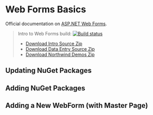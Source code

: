 # Web Forms Basics

Official documentation on [ASP.NET Web Forms](https://docs.microsoft.com/en-us/aspnet/web-forms/).

> Intro to Web Forms build: [![Build status](https://ci.appveyor.com/api/projects/status/8ihn6nj1m0t2ai0v/branch/CPSC-1517-A03?svg=true)](https://ci.appveyor.com/project/dgilleland/2018-jan-in-class/branch/CPSC-1517-A03)
>
> - [Download Intro Source Zip](https://ci.appveyor.com/api/buildjobs/6x8wbwd1ywwqrv47/artifacts/IntroToWebForms.zip)
> - [Download Data Entry Source Zip](https://ci.appveyor.com/api/buildjobs/59rm4tm7u2nrmjbo/artifacts/IntroToWebForms.zip)
> - [Download Northwind Demos Zip](https://ci.appveyor.com/api/buildjobs/qojjgnswoe4txtb3/artifacts/NorthwindDemo.zip)

## Updating NuGet Packages


## Adding NuGet Packages


## Adding a New WebForm (with Master Page)

